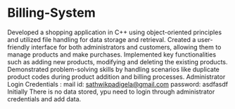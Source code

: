 # Billing-System
Developed a shopping application in C++ using object-oriented principles and utilized file handling for data storage and retrieval.
Created a user-friendly interface for both administrators and customers, allowing them to manage products and make purchases.
Implemented key functionalities such as adding new products, modifying and deleting the existing products.
Demonstrated problem-solving skills by handling scenarios like duplicate product codes during product addition and billing processes.
Administrator Login Credentials :
    mail id: sathwikpadigela@gmail.com
    password: asdfasdf
Initially There is no data stored, ypu need to login through administrator credentials and add data.
